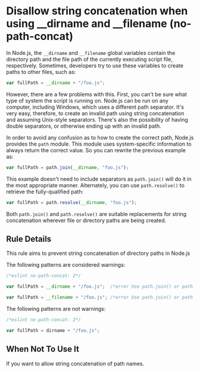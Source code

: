 # Disallow string concatenation when using __dirname and __filename (no-path-concat)

In Node.js, the `__dirname` and `__filename` global variables contain the directory path and the file path of the currently executing script file, respectively. Sometimes, developers try to use these variables to create paths to other files, such as:

```js
var fullPath = __dirname + "/foo.js";
```

However, there are a few problems with this. First, you can't be sure what type of system the script is running on. Node.js can be run on any computer, including Windows, which uses a different path separator. It's very easy, therefore, to create an invalid path using string concatenation and assuming Unix-style separators. There's also the possibility of having double separators, or otherwise ending up with an invalid path.

In order to avoid any confusion as to how to create the correct path, Node.js provides the `path` module. This module uses system-specific information to always return the correct value. So you can rewrite the previous example as:

```js
var fullPath = path.join(__dirname, "foo.js");
```

This example doesn't need to include separators as `path.join()` will do it in the most appropriate manner. Alternately, you can use `path.resolve()` to retrieve the fully-qualified path:

```js
var fullPath = path.resolve(__dirname, "foo.js");
```

Both `path.join()` and `path.resolve()` are suitable replacements for string concatenation wherever file or directory paths are being created.

## Rule Details

This rule aims to prevent string concatenation of directory paths in Node.js

The following patterns are considered warnings:

```js
/*eslint no-path-concat: 2*/

var fullPath = __dirname + "/foo.js";  /*error Use path.join() or path.resolve() instead of + to create paths.*/

var fullPath = __filename + "/foo.js"; /*error Use path.join() or path.resolve() instead of + to create paths.*/

```

The following patterns are not warnings:

```js
/*eslint no-path-concat: 2*/

var fullPath = dirname + "/foo.js";
```

## When Not To Use It

If you want to allow string concatenation of path names.
